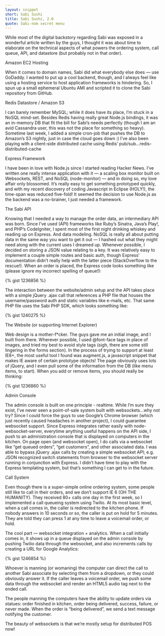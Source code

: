```yaml
---
layout: snippet
short: Sabi Sushi
title: Sabi Sushi, 2.0
quote: Sabi-nom secret menu
---
```


While most of the digital backstory regarding Sabi was exposed in a wonderful article written by the guys, I thought it was about time to elaborate on the technical aspects of what powers the ordering system, call queue, API, and datastore (but probably not in that order).

Amazon EC2 Hosting

When it comes to domain names, Sabi did what everybody else does — use GoDaddy.  I wanted to put up a cool backend, though, and I always feel like using a hosting service to host application frameworks is hindering.  So, I spun up a small ephemeral Ubuntu AMI and scripted it to clone the Sabi repository from GitHub. 

Redis Datastore / Amazon S3

I can barely remember MySQL; while it does have its place, I’m stuck in a NoSQL mind-set.  Besides Redis having really great Node.js bindings, it was an in-memory DB that fit the bill for Sabi’s needs perfectly (though I am an avid Cassandra user, this was not the place for something so heavy).  Sometime last week, I added a simple cron-job that pushes the DB to Amazon’s S3 nightly, just in case the cloud goes down :)  I’ve also been playing with a client-side distributed cache using Redis’ pub/sub…redis-distributed-cache

Express Framework

I have been in love with Node.js since I started reading Hacker News. I’ve written one really intense application with it — a scaling box monitor built on Websockets, REST, and NoSQL (node-monitor) — and in doing so, my love affair only blossomed. It’s really easy to get something prototyped quickly, and with my recent discovery of coding Javascript in Eclipse (HOLY!), the time-span was reduced five-fold!  It seemed the decision to use Node.js as the backend was a no-brainer, I just needed a framework. 

The Sabi API

Knowing that I needed a way to manage the order data, an intermediary API was born.  Since I’ve used (API) frameworks like Ruby’s Sinatra, Java’s Play!, and PHP’s CodeIgniter, I spent most of the first night drinking whiskey and reading up on Express.  And data modeling.  NoSQL is really all about putting data in the same way you want to get it out — I hashed out what they might need along with the current uses I dreamed up.  Whenever possible, I decided on storing a JSON value relating to a key.  It was relatively easy to implement a couple simple routes and basic auth, though Express’ documentation didn’t really help with the latter piece (StackOverflow to the rescue!).  When an order is placed, the Express code looks something like (please ignore my incorrect spelling of queue!):

{% gist 1236856 %}

The interaction between the website/admin setup and the API takes place with a simple jQuery .ajax call that references a PHP file that houses the username/password auth and static variables like e-mails, etc.  That same PHP file uses the Sabi PHP SDK, which looks something like:

{% gist 1240275 %}
 
The Website (or supporting Internet Explorer)

Web design is a mother-f*cker. The guys gave me an initial image, and I built from there.  Wherever possible, I used @font-face tags in place of images, and tried my best to avoid style tags (sigh, there are some still lingering in the forms section).  In the process of trying to support at least IE8+, the most useful tool I found was augment.js, a javascript snippet that makes IE aware of certain prototype objects!  The page obviously uses lots of jQuery, and I even pull some of the information from the DB (like menu items, to start).  When you add or remove items, you should really be thinking:

{% gist 1236860 %}

Admin Console

The admin console is built on one principle - realtime.  While I’m sure they exist, I’ve never seen a point-of-sale system built with websockets…why not try?  Since I could force the guys to use Google’s Chrome browser (which just recently caused headaches in another project), I could guarantee websocket support.  Since Express integrates rather easily with node-websocket-server, everytime anything useful happens on the API side, I push to an administration console that is displayed on computers in the kitchen.  On page open (and websocket open), I do calls via a websocket like “get queued orders”, “get customers”, and other associated data.  I was able to bypass jQuery .ajax calls by creating a simple websocket API; e.g. JSON recognized switch statements from browser to the websocket server running in conjunction with Express.  I didn’t have time to play with the Express templating system, but that’s something I can get to in the future.  

Call System

Even though there is a super-simple online ordering system, some people still like to call in their orders, and we don’t support IE 6 (OH THE HUMANITY).  They received 80+ calls one day in the first week, so I implemented a call queueing system using Twilio.  At its most basic level, when a call comes in, the caller is redirected to the kitchen phone.  If nobody answers in 10 seconds or so, the caller is put on hold for 5 minutes.  They are told they can press 1 at any time to leave a voicemail order, or hold. 

The cool part — websocket integration + analytics.  When a call initially comes in, it shows up in a queue displayed on the admin console by pushing Twilio data through the websocket, and also increments calls by creating a URL for Google Analytics:

{% gist 1246854 %}

Whoever is manning (or womaning) the computer can direct the call to another Sabi associate by selecting them from a dropdown, or they could obviously answer it.  If the caller leaves a voicemail order, we push some data through the websocket and render an HTML5 audio tag next to the ended call.  

The people manning the computers have the ability to update orders via statues:  order finished in kitchen, order being delivered, success, failure, or never made.  When the order is “being delivered”, we send a text message notifying the customer.

The beauty of websockets is that we’re mostly setup for distributed POS now!